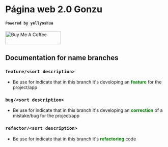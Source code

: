 # P&aacute;gina web 2.0 Gonzu

#### `Powered by yellyoshua `

<a href="https://www.buymeacoffee.com/yellyoshua" target="_blank"><img src="https://cdn.buymeacoffee.com/buttons/v2/default-yellow.png" alt="Buy Me A Coffee" height="41" width="174" ></a>

## Documentation for name branches

### `feature/<sort description>`

- Be use for indicate that in this branch it's developing an <strong style="color: green">feature</strong> for the project/app


### `bug/<sort description>`

- Be use for indicate that in this branch it's developing an <strong style="color: green">correction</strong> of a mistake/bug for the project/app

### `refactor/<sort description>`

- Be use for indicate that in this branch it's <strong style="color: green">refactoring</strong> code